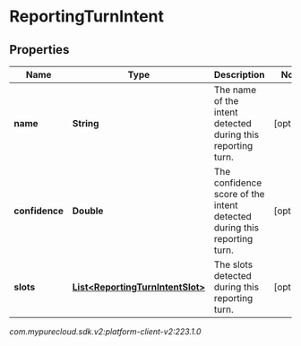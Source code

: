 # ReportingTurnIntent


## Properties

| Name | Type | Description | Notes |
| ------------ | ------------- | ------------- | ------------- |
| **name** | **String** | The name of the intent detected during this reporting turn. |  [optional] |
| **confidence** | **Double** | The confidence score of the intent detected during this reporting turn. |  [optional] |
| **slots** | [**List&lt;ReportingTurnIntentSlot&gt;**](ReportingTurnIntentSlot) | The slots detected during this reporting turn. |  [optional] |




_com.mypurecloud.sdk.v2:platform-client-v2:223.1.0_
